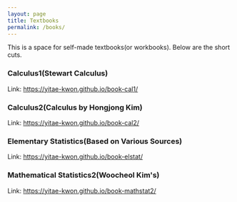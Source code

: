 ```yaml
---
layout: page
title: Textbooks
permalink: /books/
---
```


This is a space for self-made textbooks(or workbooks). Below are the short cuts.

### Calculus1(Stewart Calculus)
Link: https://yitae-kwon.github.io/book-cal1/

### Calculus2(Calculus by Hongjong Kim)
Link: https://yitae-kwon.github.io/book-cal2/

### Elementary Statistics(Based on Various Sources)
Link: https://yitae-kwon.github.io/book-elstat/

### Mathematical Statistics2(Woocheol Kim's)
Link: https://yitae-kwon.github.io/book-mathstat2/
